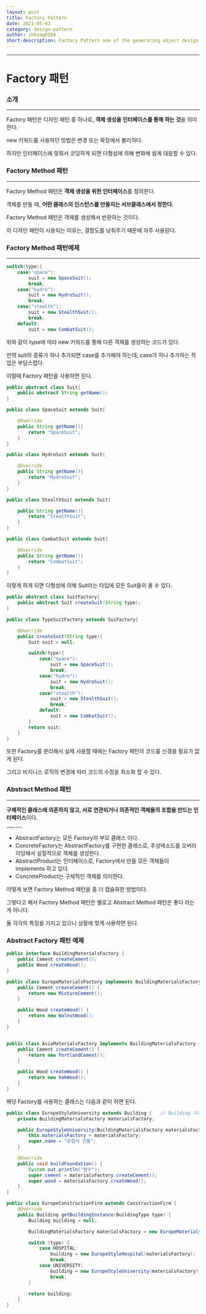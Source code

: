 ```yaml
---
layout: post
title: Factory Pattern
date: 2021-05-03
category: design-pattern
author: jhhong0509
short-description: Factory Pattern one of the generating object design pattern
---
```

------

# Factory 패턴

### 소개

---

Factory 패턴은 디자인 패턴 중 하나로, **객체 생성을 인터페이스를 통해 하는 것**을 의미한다.



new 키워드를 사용하던 방법은 변경 또는 확장에서 불리하다.

하지만 인터페이스에 맞춰서 코딩하게 되면 다형성에 의해 변화에 쉽게 대응할 수 있다.



### Factory Method 패턴

---

Factory Method 패턴은 **객체 생성을 위한 인터페이스**를 정의한다.

객체를 만들 때, **어떤 클래스의 인스턴스를 만들지는 서브클래스에서 정한다.**

Factory Method 패턴은 객체를 생성해서 반환하는 것이다.



이 디자인 패턴이 사용되는 이유는, 결합도를 낮춰주기 때문에 자주 사용된다.



### Factory Method 패턴예제

---

``` java
switch(type){
    case("space"):
        suit = new SpaceSuit();
        break;
    case("hydro"):
        suit = new HydroSuit();
        break;
    case("stealth"):
        suit = new StealthSuit();
        break;
    default:
        suit = new CombatSuit();

```

위와 같이 type에 따라 new 키워드를 통해 다른 객체를 생성하는 코드가 있다.

만약 suit의 종류가 하나 추가되면 case를 추가해야 하는데, case가 하나 추가하는 작업은 부담스럽다.



이럴때 Factory 패턴을 사용하면 된다.

``` java
public abstract class Suit{
    public abstract String getName();
}

public class SpaceSuit extends Suit{

    @Override
    public String getName(){
        return "SpaceSuit";
    }
}

public class HydroSuit extends Suit{

    @Override
    public String getName(){
        return "HydroSuit";
    }
}

public class StealthSuit extends Suit{

    public String getName(){
        return "StealthSuit";
    }
}

public class CombatSuit extends Suit{

    @Override
    public String getName(){
        return "CombatSuit";
    }
}
```

이렇게 하게 되면 다형성에 의해 Suit라는 타입에 모든 Suit들이 올 수 있다.

``` java
public abstract class SuitFactory{
    public abstract Suit createSuit(String type);
}

public class TypeSuitFactory extends SuiFactory{

    @Override
    public createSuit(String type){
        Suit suit = null;

        switch(type){
            case("space"):
                suit = new SpaceSuit();
                break;
            case("hydro"):
                suit = new HydroSuit();
                break;
            case("stealth"):
                suit = new StealthSuit();
                break;
            default:
                suit = new CombatSuit();
        }
        return suit;
    }
}
```

또한 Factory를 분리해서 실제 사용할 때에는 Factory 패턴의 코드를 신경쓸 필요가 없게 된다.

그리고 비지니스 로직의 변경에 따라 코드의 수정을 최소화 할 수 있다.



### Abstract Method 패턴

---

**구체적인 클래스에 의존하지 않고, 서로 연관되거나 의존적인 객체들의 조합을 만드는 인터페이스**이다.

<img src="./images/abstract_factory.png" alt="abstract_factory" style="zoom: 33%;" />

- AbstractFactory는 모든 Factory의 부모 클래스 이다.
- ConcreteFactory는 AbstractFactory를 구현한 클래스로, 추상메소드를 오버라이딩해서 실질적으로 객체를 생성한다.
- AbstractProduct는 인터페이스로, Factory에서 만들 모든 객체들이 implements 하고 있다.
- ConcreteProduct는 구체적인 객체를 의미한다.



어떻게 보면 Factory Method 패턴을 좀 더 캡슐화한 방법이다.

그렇다고 해서 Factory Method 패턴은 별로고 Abstract Method 패턴은 좋다 라는게 아니다.

둘 각각의 특징을 가지고 있으니 상황에 맞게 사용하면 된다.



### Abstract Factory 패턴 예제

``` java
public interface BuildingMaterialsFactory {
    public Cement createCement();
    public Wood createWood();
}

public class EuropeMaterialsFactory implements BuildingMaterialsFactory {
    public Cement createCement() {
        return new MixtureCement();
    }

    public Wood createWood() {
        return new WalnutWood();
    }
}


public class AsiaMaterialsFactory implements BuildingMaterialsFactory {
    public Cement createCement() {
        return new PortlandCement();
    }

	public Wood createWood() {
		return new OakWood();
	}
}
```

해당 Factory를 사용하는 클래스는 다음과 같이 하면 된다.

``` java
public class EuropeStyleUniversity extends Building {	// Building 이라는 객체
    private BuildingMaterialsFactory materialsFactory;

    public EuropeStyleUniversity(BuildingMaterialsFactory materialsFactory) {
        this.materialsFactory = materialsFactory;
        super.name = "유럽식 건물";
    }

    @Override
    public void buildFoundation() {
        System.out.println("분수");
        super.cement = materialsFactory.createCement();
        super.wood = materialsFactory.createWood();
    }
}

public class EuropeConstructionFirm extends ConstructionFirm {
    @Override
    public Building getBuildingInstance(BuildingType type) {
        Building building = null;

        BuildingMaterialsFactory materialsFactory = new EuropeMaterialsFactory();

        switch (type) {
            case HOSPITAL:
                building = new EuropeStyleHospital(materialsFactory);
                break;
            case UNIVERSITY:
                building = new EuropeStyleUniversity(materialsFactory);
                break;
        }

        return building;
    }
}

```

